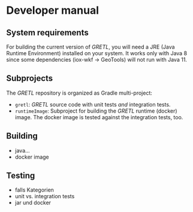 # Developer manual

## System requirements
For building the current version of _GRETL_, you will need a JRE (Java Runtime Environment) installed on your system. It works only with Java 8 since some dependencies (iox-wkf -> GeoTools) will not run with Java 11.

## Subprojects
The _GRETL_ repository is organized as Gradle multi-project:

* `gretl`: _GRETL_ source code with unit tests _and_ integration tests.
* `runtimeImage`: Subproject for building the _GRETL_ runtime (docker) image. The docker image is tested against the integration tests, too.

## Building
- java...
- docker image

## Testing
- falls Kategorien
- unit vs. integration tests
- jar und docker


